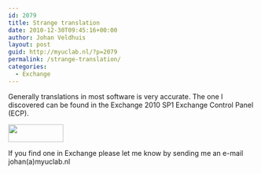 ```yaml
---
id: 2079
title: Strange translation
date: 2010-12-30T09:45:16+00:00
author: Johan Veldhuis
layout: post
guid: http://myuclab.nl/?p=2079
permalink: /strange-translation/
categories:
  - Exchange
---
```

Generally translations in most software is very accurate. The one I discovered can be found in the Exchange 2010 SP1 Exchange Control Panel (ECP).

[<img title="Strange translation" src="https://i2.wp.com/myuclab.nl/wp-content/uploads/2010/12/wazige-foutmelding.jpg?resize=112%2C36" alt="" width="112" height="36" data-recalc-dims="1" />](https://i2.wp.com/myuclab.nl/wp-content/uploads/2010/12/wazige-foutmelding.jpg)

If you find one in Exchange please let me know by sending me an e-mail johan(a)myuclab.nl